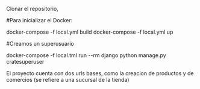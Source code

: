 
Clonar el repositorio,

#Para inicializar el Docker:

docker-compose -f local.yml  build
docker-compose -f local.yml  up

#Creamos un superusuario

docker-compose -f local.tml run --rm django python manage.py cratesuperuser

El proyecto cuenta con dos urls bases, como la creacion de productos y de comercios (se refiere a una sucursal de la tienda)

